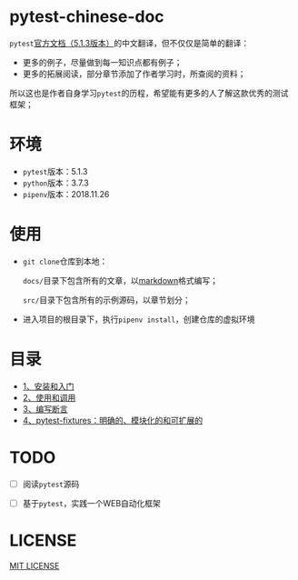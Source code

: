 # pytest-chinese-doc
`pytest`[官方文档（5.1.3版本）](https://docs.pytest.org/en/5.1.3/contents.html)的中文翻译，但不仅仅是简单的翻译：

- 更多的例子，尽量做到每一知识点都有例子；
- 更多的拓展阅读，部分章节添加了作者学习时，所查阅的资料；

所以这也是作者自身学习`pytest`的历程，希望能有更多的人了解这款优秀的测试框架；


# 环境
- `pytest`版本：5.1.3
- `python`版本：3.7.3
- `pipenv`版本：2018.11.26


# 使用
- `git clone`仓库到本地：

  `docs/`目录下包含所有的文章，以[markdown](https://daringfireball.net/projects/markdown/)格式编写；

  `src/`目录下包含所有的示例源码，以章节划分；

- 进入项目的根目录下，执行`pipenv install`，创建仓库的虚拟环境


# 目录

- [1、安装和入门](docs/1、安装和入门.md)
- [2、使用和调用](docs/2、使用和调用.md)
- [3、编写断言](docs/3、编写断言.md)
- [4、pytest-fixtures：明确的、模块化的和可扩展的](docs/4、pytest-fixtures：明确的、模块化的和可扩展的.md)

# TODO
- [ ] 阅读`pytest`源码
- [ ] 基于`pytest`，实践一个WEB自动化框架 


# LICENSE
[MIT LICENSE](LICENSE)
